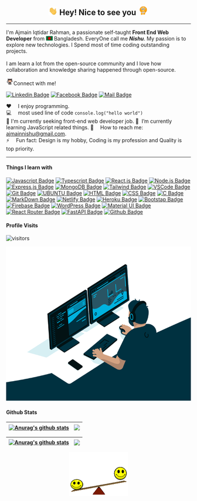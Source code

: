 <h2 align="center"><img src="assets/hi.gif" width="24px" alt="hi"> Hey! Nice to see you <img src="assets/coffee-smile.gif" width="28px" alt="hi"></h2>
<hr/>


<p>I'm Ajmain Iqtidar Rahman, a passionate self-taught <b>Front End Web Developer</b> from <img src="assets/bangladesh.png" width="18"/> Bangladesh. EveryOne call me <b><i>Nishu</i></b>. My passion is to explore new technologies. I Spend most of time coding outstanding projects.</br></br>I am learn a lot from the open-source community and I love how collaboration and knowledge sharing happened through open-source.</p>



<img src="assets/jumping.gif" width="20px" alt="hi">Connect with me!

[![Linkedin Badge](https://img.shields.io/badge/LinkedIn-0077B5?style=for-the-badge&logo=linkedin&logoColor=white)](https://www.linkedin.com/in/ajmainnishu/) [![Facebook Badge](https://img.shields.io/badge/Facebook-1877F2?style=for-the-badge&logo=facebook&logoColor=white)](https://www.facebook.com/ajmain.nishu7/) [![Mail Badge](https://img.shields.io/badge/Gmail-D14836?style=for-the-badge&logo=gmail&logoColor=white)](mailto:ajmainnishu@gmail.com)


:hearts: &emsp;I enjoy programming.<br/>
:computer: &emsp;most used line of code `console.log("hello world")`<br/>
💼 I'm currently seeking front-end web developer job.
🌱 &nbsp;I’m currently learning JavaScript related things.
:e-mail: &emsp;How to reach me: ajmainnishu@gmail.com.<br/>
⚡ &emsp;Fun fact: Design is my hobby, Coding is my profession and Quality is top priority.

------------


#### Things I learn with
[![Javascript Badge](https://img.shields.io/badge/-Javascript-F0DB4F?style=for-the-badge&labelColor=black&logo=javascript&logoColor=F0DB4F)](#) [![Typescript Badge](https://img.shields.io/badge/-Typescript-007acc?style=for-the-badge&labelColor=black&logo=typescript&logoColor=007acc)](#) [![React.js Badge](https://img.shields.io/badge/-React.JS-61DBFB?style=for-the-badge&labelColor=black&logo=react&logoColor=61DBFB)](#) [![Node.js Badge](https://img.shields.io/badge/-Node.js-3C873A?style=for-the-badge&labelColor=black&logo=node.js&logoColor=3C873A)](#) [![Express.js Badge](https://img.shields.io/badge/Express.js-000000?style=for-the-badge&logo=express&logoColor=white)](#) [![MongoDB Badge](https://img.shields.io/badge/MongoDB-4EA94B?style=for-the-badge&logo=mongodb&labelColor=black&logoColor=white)](#) [![Tailwind Badge](https://img.shields.io/badge/Tailwind%20CSS-092749?style=for-the-badge&logo=tailwindcss&logoColor=06B6D4&labelColor=000000)](#) [![VSCode Badge](https://img.shields.io/badge/Visual_Studio-5C2D91?style=for-the-badge&labelColor=black&logo=visual%20studio&logoColor=white)](#) [![Git Badge](https://img.shields.io/badge/Git-F05032?style=for-the-badge&labelColor=black&logo=git&logoColor=white)](#) [![UBUNTU Badge](https://img.shields.io/badge/Ubuntu-E95420?style=for-the-badge&labelColor=black&logo=ubuntu&logoColor=white)](#) [![HTML Badge](https://img.shields.io/badge/HTML5-E34F26?style=for-the-badge&labelColor=black&logo=html5&logoColor=white)](#) [![CSS Badge](https://img.shields.io/badge/CSS3-1572B6?style=for-the-badge&labelColor=black&logo=css3&logoColor=white)](#) [![C Badge](https://img.shields.io/badge/C-00599C?style=for-the-badge&labelColor=black&logo=c&logoColor=white)](#) [![MarkDown Badge](https://img.shields.io/badge/Markdown-000000?style=for-the-badge&logo=markdown&logoColor=white)](#) [![Netlify Badge](https://img.shields.io/badge/Netlify-00C7B7?style=for-the-badge&logo=netlify&labelColor=black&logoColor=white)](#) [![Heroku Badge](https://img.shields.io/badge/Heroku-430098?style=for-the-badge&logo=heroku&labelColor=black&logoColor=white)](#) [![Bootstap Badge](https://img.shields.io/badge/bootstrap-%23563D7C.svg?style=for-the-badge&labelColor=black&logo=bootstrap&logoColor=white)](#) [![Firebase Badge](https://img.shields.io/badge/firebase-%23039BE5.svg?style=for-the-badge&labelColor=black&logo=firebase)](#) [![WordPress Badge](https://img.shields.io/badge/WordPress-%23117AC9.svg?style=for-the-badge&labelColor=black&logo=WordPress&logoColor=white)](#) [![Material UI Badge](https://img.shields.io/badge/MUI-%230081CB.svg?style=for-the-badge&logo=material-ui&logoColor=white)](#) [![React Router Badge](https://img.shields.io/badge/React_Router-CA4245?style=for-the-badge&labelColor=black&logo=react-router&logoColor=white)](#) [![FastAPI Badge](https://img.shields.io/badge/Rest_API-005571?style=for-the-badge&logo=restfulapi)](#) [![Github Badge](https://img.shields.io/badge/GitHub-100000?style=for-the-badge&logo=github&logoColor=white)](#)



#### Profile Visits

![visitors](https://gpvc.arturio.dev/ajmain-nishu)


<p align="center" ><img alt="GIF" src="assets/code.gif?raw=true" width="600" height="420" /></p>

#### Github Stats



<!-- ![Ajmain's github stats](https://github-readme-stats.vercel.app/api?username=ajmain-nishu&count_private=true&theme=tokyonight&hide=)

![Top Langs](https://github-readme-stats.vercel.app/api/top-langs/?username=ajmain-nishu&count_private=true&theme=tokyonight&hide=&layout=compact) -->







| <a href="https://github.com/ajmain-nishu/github-readme-stats"><img align="center" src="https://github-readme-stats.vercel.app/api?username=anuraghazra&show_icons=true&include_all_commits=true&theme=buefy&hide_border=true" alt="Anurag's github stats" /></a> | <a href="https://github.com/anuraghazra/github-readme-stats"><img align="center" src="https://github-readme-stats.vercel.app/api/top-langs/?username=anuraghazra&layout=compact&theme=buefy&hide_border=true" /></a> |
| ------------- | ------------- |



| <a href="#"><img align="center" src="https://github-readme-stats.vercel.app/api?username=ajmain-nishu&count_private=true&theme=tokyonight&hide=&hide_border=true" alt="Anurag's github stats" /></a> | <a href="https://github.com/anuraghazra/github-readme-stats"><img align="center" src="https://github-readme-stats.vercel.app/api/top-langs/?username=ajmain-nishu&count_private=true&theme=tokyonight&hide=&layout=compact&hide_border=true" /></a> |
| ------------- | ------------- |



<p align="center"><img src="assets/teeter.gif"></p>